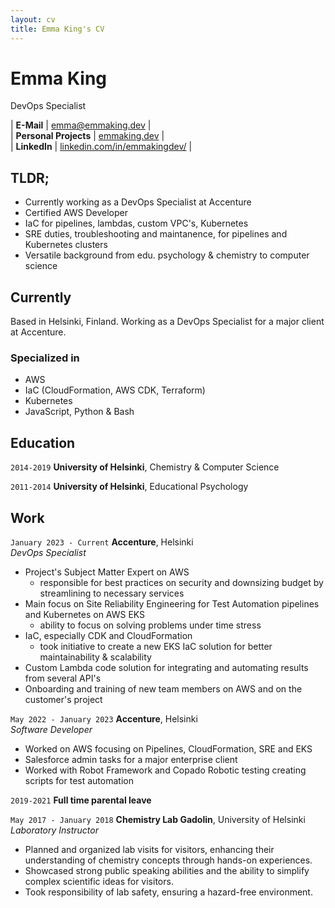 ```yaml
---
layout: cv
title: Emma King's CV
---
```


# Emma King
DevOps Specialist

| __E-Mail__   | [emma@emmaking.dev](mailto:emma@emmaking.dev)                        |  
| __Personal Projects__  | [emmaking.dev](https://emmaking.dev)                                 |  
| __LinkedIn__ | [linkedin.com/in/emmakingdev/](https://linkedin.com/in/emmakingdev/) |

## TLDR;

- Currently working as a DevOps Specialist at Accenture
- Certified AWS Developer
- IaC for pipelines, lambdas, custom VPC's, Kubernetes
- SRE duties, troubleshooting and maintanence, for pipelines and Kubernetes clusters
- Versatile background from edu. psychology & chemistry to computer science 

## Currently

Based in Helsinki, Finland. Working as a DevOps Specialist for a major client at Accenture.


### Specialized in

- AWS
- IaC (CloudFormation, AWS CDK, Terraform)
- Kubernetes
- JavaScript, Python & Bash

## Education

`2014-2019`
__University of Helsinki__, Chemistry & Computer Science

`2011-2014`
__University of Helsinki__, Educational Psychology


## Work

`January 2023 - Current` 
__Accenture__, Helsinki  
_DevOps Specialist_

- Project's Subject Matter Expert on AWS
    - responsible for best practices on security and downsizing budget by streamlining to necessary services
- Main focus on Site Reliability Engineering for Test Automation pipelines and Kubernetes on AWS EKS
    - ability to focus on solving problems under time stress
- IaC, especially CDK and CloudFormation
    - took initiative to create a new EKS IaC solution for better maintainability & scalability
- Custom Lambda code solution for integrating and automating results from several API's
- Onboarding and training of new team members on AWS and on the customer's project

`May 2022 - January 2023` 
__Accenture__, Helsinki  
_Software Developer_

- Worked on AWS focusing on Pipelines, CloudFormation, SRE and EKS
- Salesforce admin tasks for a major enterprise client
- Worked with Robot Framework and Copado Robotic testing creating scripts for test automation

`2019-2021`
__Full time parental leave__

`May 2017 - January 2018` 
__Chemistry Lab Gadolin__, University of Helsinki  
_Laboratory Instructor_

- Planned and organized lab visits for visitors, enhancing their understanding of chemistry concepts through hands-on experiences.
- Showcased strong public speaking abilities and the ability to simplify complex scientific ideas for visitors.
- Took responsibility of lab safety, ensuring a hazard-free environment.


